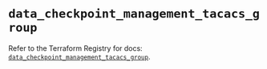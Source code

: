 # `data_checkpoint_management_tacacs_group`

Refer to the Terraform Registry for docs: [`data_checkpoint_management_tacacs_group`](https://registry.terraform.io/providers/checkpointsw/checkpoint/2.11.0/docs/data-sources/management_tacacs_group).
